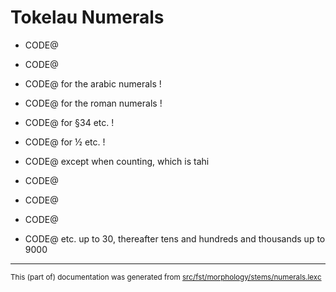 # Tokelau Numerals

* CODE@
* CODE@

* CODE@ for the arabic numerals        !
* CODE@ for the roman numerals         !
* CODE@ for §34 etc.                   !
* CODE@ for ½ etc.                     !

* CODE@ except when counting, which is tahi
* CODE@
* CODE@
* CODE@
* CODE@
etc. up to 30, thereafter tens and hundreds and thousands up to 9000

* * *

<small>This (part of) documentation was generated from [src/fst/morphology/stems/numerals.lexc](https://github.com/giellalt/lang-tkl/blob/main/src/fst/morphology/stems/numerals.lexc)</small>
